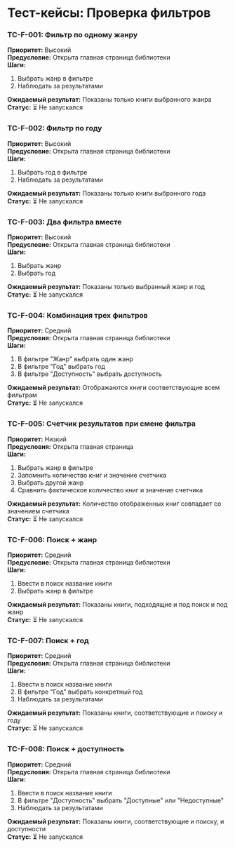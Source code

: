 # Тест-кейсы: Проверка фильтров

### TC-F-001: Фильтр по одному жанру
**Приоритет:** Высокий  
**Предусловие:** Открыта главная страница библиотеки  
**Шаги:**
1. Выбрать жанр в фильтре
2. Наблюдать за результатами

**Ожидаемый результат:** Показаны только книги выбранного жанра  
**Статус:** ⏳ Не запускался

### TC-F-002: Фильтр по году
**Приоритет:** Высокий  
**Предусловие:** Открыта главная страница библиотеки  
**Шаги:**
1. Выбрать год в фильтре
2. Наблюдать за результатами

**Ожидаемый результат:** Показаны только книги выбранного года  
**Статус:** ⏳ Не запускался

### TC-F-003: Два фильтра вместе
**Приоритет:** Высокий  
**Предусловие:** Открыта главная страница библиотеки  
**Шаги:**
1. Выбрать жанр 
2. Выбрать год

**Ожидаемый результат:** Показаны только выбранный жанр и год  
**Статус:** ⏳ Не запускался

### TC-F-004: Комбинация трех фильтров
**Приоритет:** Средний  
**Предусловия:** Открыта главная страница библиотеки  
**Шаги:**
1. В фильтре "Жанр" выбрать один жанр
2. В фильтре "Год" выбрать год
3. В фильтре "Доступность" выбрать доступность

**Ожидаемый результат:** Отображаются книги соответствующие всем фильтрам  
**Статус:** ⏳ Не запускался

### TC-F-005: Счетчик результатов при смене фильтра
**Приоритет:** Низкий  
**Предусловия:** Открыта главная страница  
**Шаги:**
1. Выбрать жанр в фильтре
2. Запомнить количество книг и значение счетчика
3. Выбрать другой жанр  
4. Сравнить фактическое количество книг и значение счетчика

**Ожидаемый результат:** Количество отображенных книг совпадает со значением счетчика  
**Статус:** ⏳ Не запускался

### TC-F-006: Поиск + жанр
**Приоритет:** Средний  
**Предусловие:** Открыта главная страница библиотеки  
**Шаги:**
1. Ввести в поиск название книги
2. Выбрать жанр в фильтре

**Ожидаемый результат:** Показаны книги, подходящие и под поиск и под жанр  
**Статус:** ⏳ Не запускался

### TC-F-007: Поиск + год
**Приоритет:** Средний  
**Предусловия:** Открыта главная страница библиотеки  
**Шаги:**
1. Ввести в поиск название книги
2. В фильтре "Год" выбрать конкретный год
3. Наблюдать за результатами

**Ожидаемый результат:** Показаны книги, соответствующие и поиску и году  
**Статус:** ⏳ Не запускался

### TC-F-008: Поиск + доступность
**Приоритет:** Средний  
**Предусловия:** Открыта главная страница библиотеки  
**Шаги:**
1. Ввести в поиск название книги
2. В фильтре "Доступность" выбрать "Доступные" или "Недоступные"
3. Наблюдать за результатами

**Ожидаемый результат:** Показаны книги, соответствующие и поиску, и доступности  
**Статус:** ⏳ Не запускался
